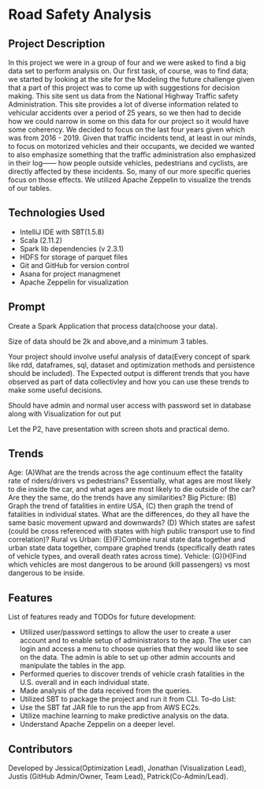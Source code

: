 # Road Safety Analysis

## Project Description
In this project we were in a group of four and we were asked to find a big data set to perform analysis on. 
Our first task, of course, was to find data; we started by looking at the site for the Modeling the future challenge given that a part of this project was to come up with suggestions for decision making.  This site sent us data from the National Highway Traffic safety Administration.  This site provides a lot of diverse information related to vehicular accidents over a period of 25 years, so we then had to decide how we could narrow in some on this data for our project so it would have some coherency.
We decided to focus on the last four years given which was from 2016 - 2019. Given that traffic incidents tend, at least in our minds, to focus on motorized vehicles and their occupants, we decided we wanted to also emphasize something that the traffic administration also emphasized in their log—— how people outside vehicles, pedestrians and cyclists, are directly affected by these incidents. So, many of our more specific queries focus on those effects.
We utilized Apache Zeppelin to visualize the trends of our tables.

## Technologies Used
- IntelliJ IDE with SBT(1.5.8)
- Scala (2.11.2)
- Spark lib dependencies (v 2.3.1)
- HDFS for storage of parquet files
- Git and GitHub for version control
- Asana for project managmenet
- Apache Zeppelin for visualization

## Prompt
Create a Spark Application that process data(choose your data).

Size of data should be 2k and above,and a minimum 3 tables.

Your project  should involve useful analysis of data(Every concept of spark like rdd, dataframes, sql, dataset and optimization methods  and  persistence should be included). The Expected output is different trends that you have observed as part of data collectivley and how you can use these trends to make some useful decisions.

Should have admin and normal user access with password set in database along with Visualization  for out put 

Let the P2, have presentation with screen shots and practical demo.

## Trends
Age: (A)What are the trends across the age continuum effect the fatality rate of riders/drivers vs pedestrians? Essentially, what ages are most likely to die inside the car, and what ages are most likely to die outside of the car? Are they the same, do the trends have any similarities?
Big Picture: (B) Graph the trend of fatalities in entire USA, (C) then graph the trend of fatalities in individual states. What are the differences, do they all have the same basic movement upward and downwards? (D) Which states are safest (could be cross referenced with states with high public transport use to find correlation)?
Rural vs Urban: (E)(F)Combine rural state data together and urban state data together, compare graphed trends (specifically death rates of vehicle types, and overall death rates across time).
Vehicle: (G)(H)Find which vehicles are most dangerous to be around (kill passengers) vs most dangerous to be inside.

## Features
List of features ready and TODOs for future development:
- Utilized user/password settings to allow the user to create a user account and to enable setup of administrators to the app. The user can login and access a menu to choose queries that they would like to see on the data. The admin is able to set up other admin accounts and manipulate the tables in the app.
- Performed queries to discover trends of vehicle crash fatalities in the U.S. overall and in each individual state.
- Made analysis of the data received from the queries.
- Utilized SBT to package the project and run it from CLI.
To-do List:
- Use the SBT fat JAR file to run the app from AWS EC2s.
- Utilize machine learning to make predictive analysis on the data.
- Understand Apache Zeppelin on a deeper level.

## Contributors
Developed by Jessica(Optimization Lead), Jonathan (Visualization Lead), Justis (GitHub Admin/Owner, Team Lead), Patrick(Co-Admin/Lead).
